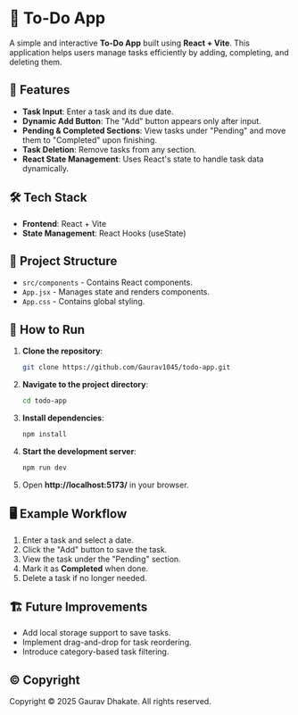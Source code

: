 # 📝 To-Do App  

A simple and interactive **To-Do App** built using **React + Vite**. This application helps users manage tasks efficiently by adding, completing, and deleting them.

## 🚀 Features  
- **Task Input**: Enter a task and its due date.  
- **Dynamic Add Button**: The "Add" button appears only after input.  
- **Pending & Completed Sections**: View tasks under "Pending" and move them to "Completed" upon finishing.  
- **Task Deletion**: Remove tasks from any section.  
- **React State Management**: Uses React's state to handle task data dynamically.  

## 🛠️ Tech Stack  
- **Frontend**: React + Vite  
- **State Management**: React Hooks (useState)  

## 📂 Project Structure  
- `src/components` - Contains React components.  
- `App.jsx` - Manages state and renders components.  
- `App.css` - Contains global styling. 

## 🎯 How to Run  
1. **Clone the repository**:  
   ```bash
   git clone https://github.com/Gaurav1045/todo-app.git
   ```
2. **Navigate to the project directory**:  
   ```bash
   cd todo-app
   ```
3. **Install dependencies**:  
   ```bash
   npm install
   ```
4. **Start the development server**:  
   ```bash
   npm run dev
   ```
5. Open **http://localhost:5173/** in your browser.  

## 🖥️ Example Workflow  
1. Enter a task and select a date.  
2. Click the "Add" button to save the task.  
3. View the task under the "Pending" section.  
4. Mark it as **Completed** when done.  
5. Delete a task if no longer needed.  

## 🏗️ Future Improvements  
- Add local storage support to save tasks.  
- Implement drag-and-drop for task reordering.  
- Introduce category-based task filtering.  

## ©️ Copyright  
Copyright © 2025 Gaurav Dhakate. All rights reserved.  
